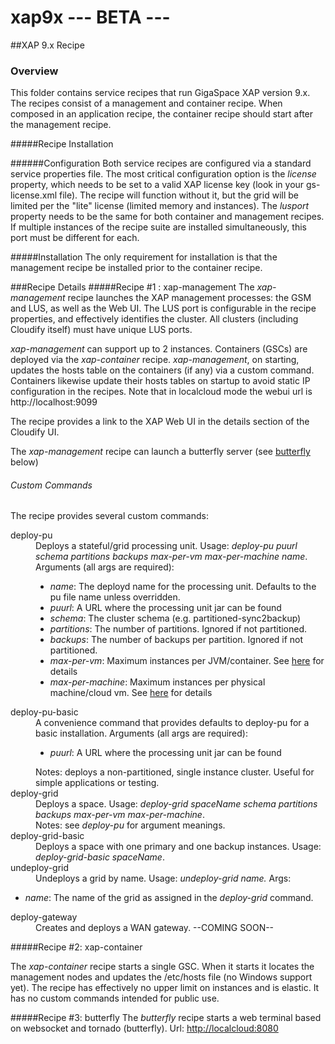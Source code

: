 xap9x  --- BETA ---
=================

##XAP 9.x Recipe

### Overview

This folder contains service recipes that run GigaSpace XAP version 9.x.  The recipes consist of a management and container recipe.  When composed in an application recipe, the container recipe should start after the management recipe.

#####Recipe Installation

######Configuration
Both service recipes are configured via a standard service properties file.   The most critical configuration option is the <i>license</i> property, which needs to be set to a valid XAP license key (look in your gs-license.xml file).   The recipe will function without it, but the grid will be limited per the "lite" license (limited memory and instances).  The <i>lusport</i> property needs to be the same for both container and management recipes.  If multiple instances of the recipe suite are installed simultaneously, this port must be different for each.

#####Installation
The only requirement for installation is that the management recipe be installed prior to the container recipe.  


###Recipe Details
#####Recipe #1 : xap-management
The <i>xap-management</i> recipe launches the XAP management processes: the GSM and LUS, as well as the Web UI.  The LUS port is configurable in the recipe properties, and effectively identifies the cluster.  All clusters (including Cloudify itself) must have unique LUS ports.  

<i>xap-management</i> can support up to 2 instances.  Containers (GSCs) are deployed via the <i>xap-container</i> recipe.  <i>xap-management</i>, on starting, updates the hosts table on the containers (if any) via a custom command.  Containers likewise update their hosts tables on startup to avoid static IP configuration in the recipes.
Note that in localcloud mode the webui url is http://localhost:9099

The recipe provides a link to the XAP Web UI in the details section of the Cloudify UI.

The <i>xap-management</i> recipe can launch a butterfly server (see <a href="#butterfly">butterfly</a> below)

###### Custom Commands

The recipe provides several custom commands:

<dl>
<dt>deploy-pu</dt>
<dd> Deploys a stateful/grid processing unit.  Usage: <i>deploy-pu puurl schema partitions backups max-per-vm max-per-machine name</i>.  Arguments (all args are required):
<ul>
<li><i>name</i>: The deployd name for the processing unit.  Defaults to the pu file name unless overridden.</li>
<li><i>puurl</i>: A URL where the processing unit jar can be found</li>
<li><i>schema</i>: The cluster schema (e.g. partitioned-sync2backup)</li>
<li><i>partitions</i>: The number of partitions. Ignored if not partitioned.</li>
<li><i>backups</i>: The number of backups per partition. Ignored if not partitioned.</li>
<li><i>max-per-vm</i>: Maximum instances per JVM/container.  See <a href="http://wiki.gigaspaces.com/wiki/display/XAP96/Configuring+the+Processing+Unit+SLA">here</a> for details</li>
<li><i>max-per-machine</i>: Maximum instances per physical machine/cloud vm.   See <a href="http://wiki.gigaspaces.com/wiki/display/XAP96/Configuring+the+Processing+Unit+SLA">here</a> for details</li>
</dd>
<dt>deploy-pu-basic</dt>
<dd>A convenience command that provides defaults to deploy-pu for a basic installation. Arguments (all args are required):
<ul>
<li><i>puurl</i>: A URL where the processing unit jar can be found</li>
</ul>
Notes: deploys a non-partitioned, single instance cluster.  Useful for simple applications or testing.
</dd>
<dt>deploy-grid</dt>
<dd>Deploys a space.  Usage: <i>deploy-grid spaceName schema partitions backups max-per-vm max-per-machine</i>.
<dd>Notes: see <i>deploy-pu</i> for argument meanings.</dd>
<dt>deploy-grid-basic</dt>
<dd>Deploys a space with one primary and one backup instances.  Usage: <i>deploy-grid-basic spaceName</i>.
<dt>undeploy-grid</dt>
<dd>Undeploys a grid by name.  Usage: <i>undeploy-grid name.</i>  Args:</dd>
<ul>
<li><i>name</i>: The name of the grid as assigned in the <i>deploy-grid</i> command.</li>
</ul>
<dt>deploy-gateway</dt>
<dd>Creates and deploys a WAN gateway.   --COMING SOON--</dd>
</dl>

#####Recipe #2: xap-container

The <i>xap-container</i> recipe starts a single GSC.  When it starts it locates the management nodes and updates the /etc/hosts file (no Windows support yet).  The recipe has effectively no upper limit on instances and is elastic.  It has no custom commands intended for public use.


#####Recipe #3: butterfly
<a name="butterfly"></a>
The <i>butterfly</i> recipe starts a web terminal based on websocket and tornado (butterfly).
Url: <a href="http://localcloud:8080">http://localcloud:8080</a>